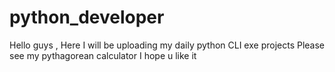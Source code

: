 # python_developer
Hello guys , Here I will be uploading my daily python CLI exe projects
Please see my pythagorean calculator 
I hope u like it
